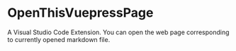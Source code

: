 # OpenThisVuepressPage
A Visual Studio Code Extension. You can open the web page corresponding to currently opened markdown file.
